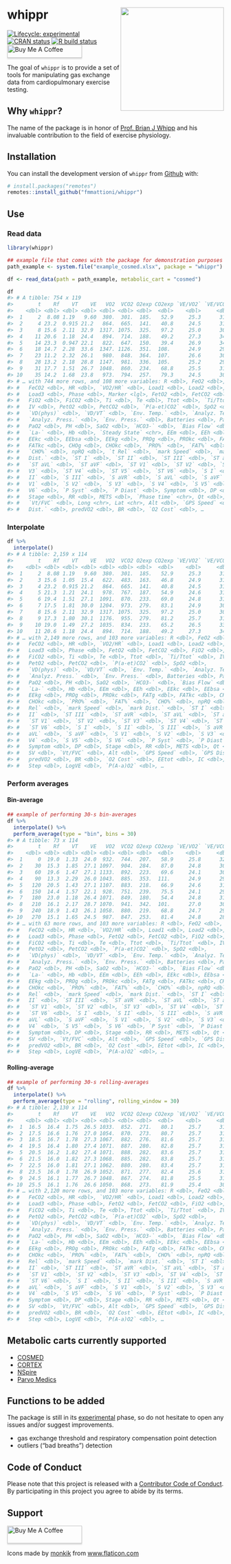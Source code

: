 
<!-- README.md is generated from README.Rmd. Please edit that file -->

# whippr <img src='man/figures/logo.png' align="right" height="240" />

<!-- badges: start -->

[![Lifecycle:
experimental](https://img.shields.io/badge/lifecycle-experimental-orange.svg)](https://www.tidyverse.org/lifecycle/#experimental)
[![CRAN
status](https://www.r-pkg.org/badges/version/whippr)](https://CRAN.R-project.org/package=whippr)
[![R build
status](https://github.com/fmmattioni/whippr/workflows/R-CMD-check/badge.svg)](https://github.com/fmmattioni/whippr/actions)
<br>
<a href="https://www.buymeacoffee.com/XQauwUWGm" target="_blank"><img src="https://www.buymeacoffee.com/assets/img/custom_images/orange_img.png" alt="Buy Me A Coffee" style="height: 30px !important;width: 174px !important;box-shadow: 0px 3px 2px 0px rgba(190, 190, 190, 0.5) !important;-webkit-box-shadow: 0px 3px 2px 0px rgba(190, 190, 190, 0.5) !important;" ></a>
<!-- badges: end -->

The goal of `whippr` is to provide a set of tools for manipulating gas
exchange data from cardiopulmonary exercise testing.

## Why `whippr`?

The name of the package is in honor of [Prof. Brian J
Whipp](https://erj.ersjournals.com/content/39/1/1) and his invaluable
contribution to the field of exercise physiology.

## Installation

You can install the development version of `whippr` from
[Github](https://github.com/fmmattioni/whippr) with:

``` r
# install.packages("remotes")
remotes::install_github("fmmattioni/whippr")
```

## Use

### Read data

``` r
library(whippr)

## example file that comes with the package for demonstration purposes
path_example <- system.file("example_cosmed.xlsx", package = "whippr")

df <- read_data(path = path_example, metabolic_cart = "cosmed")

df
#> # A tibble: 754 x 119
#>        t    Rf    VT    VE   VO2  VCO2 O2exp CO2exp `VE/VO2` `VE/VCO2` `VO2/Kg`
#>    <dbl> <dbl> <dbl> <dbl> <dbl> <dbl> <dbl>  <dbl>    <dbl>     <dbl>    <dbl>
#>  1     2  8.08 1.19   9.60  380.  301.  185.   52.9     25.3      31.9     4.58
#>  2     4 23.2  0.915 21.2   864.  665.  141.   40.8     24.5      31.9    10.4 
#>  3     8 15.6  2.11  32.9  1317. 1075.  325.   97.2     25.0      30.6    15.9 
#>  4    11 20.6  1.18  24.4   894.  714.  188.   49.2     27.3      34.1    10.8 
#>  5    14 23.3  0.947 22.1   822.  647.  150.   39.4     26.9      34.1     9.90
#>  6    18 14.7  2.28  33.6  1347. 1126.  351.  108.      24.9      29.8    16.2 
#>  7    23 11.2  2.32  26.1   980.  848.  364.  107.      26.6      30.7    11.8 
#>  8    28 13.2  2.18  28.8  1147.  981.  336.  105.      25.2      29.4    13.8 
#>  9    31 17.7  1.51  26.7  1048.  860.  234.   68.8     25.5      31.0    12.6 
#> 10    35 14.2  1.68  23.8   973.  794.  257.   79.3     24.5      30.0    11.7 
#> # … with 744 more rows, and 108 more variables: R <dbl>, FeO2 <dbl>,
#> #   FeCO2 <dbl>, HR <dbl>, `VO2/HR` <dbl>, Load1 <dbl>, Load2 <dbl>,
#> #   Load3 <dbl>, Phase <dbl>, Marker <lgl>, FetO2 <dbl>, FetCO2 <dbl>,
#> #   FiO2 <dbl>, FiCO2 <dbl>, Ti <dbl>, Te <dbl>, Ttot <dbl>, `Ti/Ttot` <dbl>,
#> #   IV <dbl>, PetO2 <dbl>, PetCO2 <dbl>, `P(a-et)CO2` <dbl>, SpO2 <dbl>,
#> #   `VD(phys)` <dbl>, `VD/VT` <dbl>, `Env. Temp.` <dbl>, `Analyz. Temp.` <dbl>,
#> #   `Analyz. Press.` <dbl>, `Env. Press.` <dbl>, Batteries <dbl>, PaCO2 <dbl>,
#> #   PaO2 <dbl>, PH <dbl>, SaO2 <dbl>, `HCO3-` <dbl>, `Bias Flow` <dbl>,
#> #   `La-` <dbl>, Hb <dbl>, `Steady State` <chr>, EEm <dbl>, EEh <dbl>,
#> #   EEkc <dbl>, EEbsa <dbl>, EEkg <dbl>, PROg <dbl>, PROkc <dbl>, FATg <dbl>,
#> #   FATkc <dbl>, CHOg <dbl>, CHOkc <dbl>, `PRO%` <dbl>, `FAT%` <dbl>,
#> #   `CHO%` <dbl>, npRQ <dbl>, `t Rel` <dbl>, `mark Speed` <dbl>, `mark
#> #   Dist.` <dbl>, `ST I` <dbl>, `ST II` <dbl>, `ST III` <dbl>, `ST aVR` <dbl>,
#> #   `ST aVL` <dbl>, `ST aVF` <dbl>, `ST V1` <dbl>, `ST V2` <dbl>, `ST
#> #   V3` <dbl>, `ST V4` <dbl>, `ST V5` <dbl>, `ST V6` <dbl>, `S I` <dbl>, `S
#> #   II` <dbl>, `S III` <dbl>, `S aVR` <dbl>, `S aVL` <dbl>, `S aVF` <dbl>, `S
#> #   V1` <dbl>, `S V2` <dbl>, `S V3` <dbl>, `S V4` <dbl>, `S V5` <dbl>, `S
#> #   V6` <dbl>, `P Syst` <dbl>, `P Diast` <dbl>, Symptom <dbl>, DP <dbl>,
#> #   Stage <dbl>, RR <dbl>, METS <dbl>, `Phase time` <chr>, Qt <dbl>, SV <dbl>,
#> #   `Vt/FVC` <dbl>, Long <chr>, Lat <chr>, Alt <dbl>, `GPS Speed` <dbl>, `GPS
#> #   Dist.` <dbl>, predVO2 <dbl>, BR <dbl>, `O2 Cost` <dbl>, …
```

### Interpolate

``` r
df %>% 
  interpolate()
#> # A tibble: 2,159 x 114
#>        t    Rf    VT    VE   VO2  VCO2 O2exp CO2exp `VE/VO2` `VE/VCO2` `VO2/Kg`
#>    <dbl> <dbl> <dbl> <dbl> <dbl> <dbl> <dbl>  <dbl>    <dbl>     <dbl>    <dbl>
#>  1     2  8.08 1.19   9.60  380.  301.  185.   52.9     25.3      31.9     4.58
#>  2     3 15.6  1.05  15.4   622.  483.  163.   46.8     24.9      31.9     7.50
#>  3     4 23.2  0.915 21.2   864.  665.  141.   40.8     24.5      31.9    10.4 
#>  4     5 21.3  1.21  24.1   978.  767.  187.   54.9     24.6      31.6    11.8 
#>  5     6 19.4  1.51  27.1  1091.  870.  233.   69.0     24.8      31.3    13.1 
#>  6     7 17.5  1.81  30.0  1204.  973.  279.   83.1     24.9      30.9    14.5 
#>  7     8 15.6  2.11  32.9  1317. 1075.  325.   97.2     25.0      30.6    15.9 
#>  8     9 17.3  1.80  30.1  1176.  955.  279.   81.2     25.7      31.8    14.2 
#>  9    10 19.0  1.49  27.2  1035.  834.  233.   65.2     26.5      33.0    12.5 
#> 10    11 20.6  1.18  24.4   894.  714.  188.   49.2     27.3      34.1    10.8 
#> # … with 2,149 more rows, and 103 more variables: R <dbl>, FeO2 <dbl>,
#> #   FeCO2 <dbl>, HR <dbl>, `VO2/HR` <dbl>, Load1 <dbl>, Load2 <dbl>,
#> #   Load3 <dbl>, Phase <dbl>, FetO2 <dbl>, FetCO2 <dbl>, FiO2 <dbl>,
#> #   FiCO2 <dbl>, Ti <dbl>, Te <dbl>, Ttot <dbl>, `Ti/Ttot` <dbl>, IV <dbl>,
#> #   PetO2 <dbl>, PetCO2 <dbl>, `P(a-et)CO2` <dbl>, SpO2 <dbl>,
#> #   `VD(phys)` <dbl>, `VD/VT` <dbl>, `Env. Temp.` <dbl>, `Analyz. Temp.` <dbl>,
#> #   `Analyz. Press.` <dbl>, `Env. Press.` <dbl>, Batteries <dbl>, PaCO2 <dbl>,
#> #   PaO2 <dbl>, PH <dbl>, SaO2 <dbl>, `HCO3-` <dbl>, `Bias Flow` <dbl>,
#> #   `La-` <dbl>, Hb <dbl>, EEm <dbl>, EEh <dbl>, EEkc <dbl>, EEbsa <dbl>,
#> #   EEkg <dbl>, PROg <dbl>, PROkc <dbl>, FATg <dbl>, FATkc <dbl>, CHOg <dbl>,
#> #   CHOkc <dbl>, `PRO%` <dbl>, `FAT%` <dbl>, `CHO%` <dbl>, npRQ <dbl>, `t
#> #   Rel` <dbl>, `mark Speed` <dbl>, `mark Dist.` <dbl>, `ST I` <dbl>, `ST
#> #   II` <dbl>, `ST III` <dbl>, `ST aVR` <dbl>, `ST aVL` <dbl>, `ST aVF` <dbl>,
#> #   `ST V1` <dbl>, `ST V2` <dbl>, `ST V3` <dbl>, `ST V4` <dbl>, `ST V5` <dbl>,
#> #   `ST V6` <dbl>, `S I` <dbl>, `S II` <dbl>, `S III` <dbl>, `S aVR` <dbl>, `S
#> #   aVL` <dbl>, `S aVF` <dbl>, `S V1` <dbl>, `S V2` <dbl>, `S V3` <dbl>, `S
#> #   V4` <dbl>, `S V5` <dbl>, `S V6` <dbl>, `P Syst` <dbl>, `P Diast` <dbl>,
#> #   Symptom <dbl>, DP <dbl>, Stage <dbl>, RR <dbl>, METS <dbl>, Qt <dbl>,
#> #   SV <dbl>, `Vt/FVC` <dbl>, Alt <dbl>, `GPS Speed` <dbl>, `GPS Dist.` <dbl>,
#> #   predVO2 <dbl>, BR <dbl>, `O2 Cost` <dbl>, EEtot <dbl>, IC <dbl>,
#> #   Step <dbl>, LogVE <dbl>, `P(A-a)O2` <dbl>, …
```

### Perform averages

#### Bin-average

``` r
## example of performing 30-s bin-averages
df %>% 
  interpolate() %>% 
  perform_average(type = "bin", bins = 30)
#> # A tibble: 73 x 114
#>        t    Rf    VT    VE   VO2  VCO2 O2exp CO2exp `VE/VO2` `VE/VCO2` `VO2/Kg`
#>    <dbl> <dbl> <dbl> <dbl> <dbl> <dbl> <dbl>  <dbl>    <dbl>     <dbl>    <dbl>
#>  1     0  19.0  1.33  24.0  932.  744.  207.   58.9     25.8      32.5     11.2
#>  2    30  15.3  1.85  27.1 1097.  904.  284.   87.0     24.8      30.1     13.2
#>  3    60  19.6  1.47  27.1 1133.  892.  223.   69.6     24.1      30.7     13.7
#>  4    90  13.3  2.29  26.0 1043.  885.  353.  111.      24.9      29.5     12.6
#>  5   120  20.5  1.43  27.1 1107.  883.  218.   66.9     24.6      31.0     13.3
#>  6   150  14.4  1.57  22.1  928.  751.  239.   75.5     24.1      29.7     11.2
#>  7   180  23.0  1.18  26.4 1071.  849.  180.   54.4     24.8      31.3     12.9
#>  8   210  16.1  2.17  28.7 1070.  941.  342.  101.      27.0      30.6     12.9
#>  9   240  18.9  1.43  26.1 1058.  880.  219.   68.8     24.7      29.8     12.7
#> 10   270  15.1  1.65  24.5  987.  847.  253.   81.4     24.8      28.9     11.9
#> # … with 63 more rows, and 103 more variables: R <dbl>, FeO2 <dbl>,
#> #   FeCO2 <dbl>, HR <dbl>, `VO2/HR` <dbl>, Load1 <dbl>, Load2 <dbl>,
#> #   Load3 <dbl>, Phase <dbl>, FetO2 <dbl>, FetCO2 <dbl>, FiO2 <dbl>,
#> #   FiCO2 <dbl>, Ti <dbl>, Te <dbl>, Ttot <dbl>, `Ti/Ttot` <dbl>, IV <dbl>,
#> #   PetO2 <dbl>, PetCO2 <dbl>, `P(a-et)CO2` <dbl>, SpO2 <dbl>,
#> #   `VD(phys)` <dbl>, `VD/VT` <dbl>, `Env. Temp.` <dbl>, `Analyz. Temp.` <dbl>,
#> #   `Analyz. Press.` <dbl>, `Env. Press.` <dbl>, Batteries <dbl>, PaCO2 <dbl>,
#> #   PaO2 <dbl>, PH <dbl>, SaO2 <dbl>, `HCO3-` <dbl>, `Bias Flow` <dbl>,
#> #   `La-` <dbl>, Hb <dbl>, EEm <dbl>, EEh <dbl>, EEkc <dbl>, EEbsa <dbl>,
#> #   EEkg <dbl>, PROg <dbl>, PROkc <dbl>, FATg <dbl>, FATkc <dbl>, CHOg <dbl>,
#> #   CHOkc <dbl>, `PRO%` <dbl>, `FAT%` <dbl>, `CHO%` <dbl>, npRQ <dbl>, `t
#> #   Rel` <dbl>, `mark Speed` <dbl>, `mark Dist.` <dbl>, `ST I` <dbl>, `ST
#> #   II` <dbl>, `ST III` <dbl>, `ST aVR` <dbl>, `ST aVL` <dbl>, `ST aVF` <dbl>,
#> #   `ST V1` <dbl>, `ST V2` <dbl>, `ST V3` <dbl>, `ST V4` <dbl>, `ST V5` <dbl>,
#> #   `ST V6` <dbl>, `S I` <dbl>, `S II` <dbl>, `S III` <dbl>, `S aVR` <dbl>, `S
#> #   aVL` <dbl>, `S aVF` <dbl>, `S V1` <dbl>, `S V2` <dbl>, `S V3` <dbl>, `S
#> #   V4` <dbl>, `S V5` <dbl>, `S V6` <dbl>, `P Syst` <dbl>, `P Diast` <dbl>,
#> #   Symptom <dbl>, DP <dbl>, Stage <dbl>, RR <dbl>, METS <dbl>, Qt <dbl>,
#> #   SV <dbl>, `Vt/FVC` <dbl>, Alt <dbl>, `GPS Speed` <dbl>, `GPS Dist.` <dbl>,
#> #   predVO2 <dbl>, BR <dbl>, `O2 Cost` <dbl>, EEtot <dbl>, IC <dbl>,
#> #   Step <dbl>, LogVE <dbl>, `P(A-a)O2` <dbl>, …
```

#### Rolling-average

``` r
## example of performing 30-s rolling-averages
df %>% 
  interpolate() %>% 
  perform_average(type = "rolling", rolling_window = 30)
#> # A tibble: 2,130 x 114
#>        t    Rf    VT    VE   VO2  VCO2 O2exp CO2exp `VE/VO2` `VE/VCO2` `VO2/Kg`
#>    <dbl> <dbl> <dbl> <dbl> <dbl> <dbl> <dbl>  <dbl>    <dbl>     <dbl>    <dbl>
#>  1  16.5  16.4  1.75  26.5 1033.  852.  271.   80.1     25.7      31.3     12.4
#>  2  17.5  16.6  1.76  27.0 1054.  870.  273.   80.7     25.7      31.3     12.7
#>  3  18.5  16.7  1.78  27.3 1067.  882.  276.   81.6     25.7      31.3     12.9
#>  4  19.5  16.4  1.80  27.4 1071.  887.  280.   82.8     25.7      31.2     12.9
#>  5  20.5  16.2  1.82  27.4 1071.  888.  282.   83.6     25.7      31.1     12.9
#>  6  21.5  16.0  1.82  27.3 1068.  885.  282.   83.8     25.7      31.1     12.9
#>  7  22.5  16.0  1.81  27.1 1062.  880.  280.   83.4     25.7      31.1     12.8
#>  8  23.5  16.0  1.78  26.9 1052.  871.  277.   82.4     25.6      31.0     12.7
#>  9  24.5  16.1  1.77  26.7 1048.  867.  274.   81.8     25.5      31.0     12.6
#> 10  25.5  16.1  1.76  26.6 1050.  868.  273.   81.9     25.4      30.8     12.6
#> # … with 2,120 more rows, and 103 more variables: R <dbl>, FeO2 <dbl>,
#> #   FeCO2 <dbl>, HR <dbl>, `VO2/HR` <dbl>, Load1 <dbl>, Load2 <dbl>,
#> #   Load3 <dbl>, Phase <dbl>, FetO2 <dbl>, FetCO2 <dbl>, FiO2 <dbl>,
#> #   FiCO2 <dbl>, Ti <dbl>, Te <dbl>, Ttot <dbl>, `Ti/Ttot` <dbl>, IV <dbl>,
#> #   PetO2 <dbl>, PetCO2 <dbl>, `P(a-et)CO2` <dbl>, SpO2 <dbl>,
#> #   `VD(phys)` <dbl>, `VD/VT` <dbl>, `Env. Temp.` <dbl>, `Analyz. Temp.` <dbl>,
#> #   `Analyz. Press.` <dbl>, `Env. Press.` <dbl>, Batteries <dbl>, PaCO2 <dbl>,
#> #   PaO2 <dbl>, PH <dbl>, SaO2 <dbl>, `HCO3-` <dbl>, `Bias Flow` <dbl>,
#> #   `La-` <dbl>, Hb <dbl>, EEm <dbl>, EEh <dbl>, EEkc <dbl>, EEbsa <dbl>,
#> #   EEkg <dbl>, PROg <dbl>, PROkc <dbl>, FATg <dbl>, FATkc <dbl>, CHOg <dbl>,
#> #   CHOkc <dbl>, `PRO%` <dbl>, `FAT%` <dbl>, `CHO%` <dbl>, npRQ <dbl>, `t
#> #   Rel` <dbl>, `mark Speed` <dbl>, `mark Dist.` <dbl>, `ST I` <dbl>, `ST
#> #   II` <dbl>, `ST III` <dbl>, `ST aVR` <dbl>, `ST aVL` <dbl>, `ST aVF` <dbl>,
#> #   `ST V1` <dbl>, `ST V2` <dbl>, `ST V3` <dbl>, `ST V4` <dbl>, `ST V5` <dbl>,
#> #   `ST V6` <dbl>, `S I` <dbl>, `S II` <dbl>, `S III` <dbl>, `S aVR` <dbl>, `S
#> #   aVL` <dbl>, `S aVF` <dbl>, `S V1` <dbl>, `S V2` <dbl>, `S V3` <dbl>, `S
#> #   V4` <dbl>, `S V5` <dbl>, `S V6` <dbl>, `P Syst` <dbl>, `P Diast` <dbl>,
#> #   Symptom <dbl>, DP <dbl>, Stage <dbl>, RR <dbl>, METS <dbl>, Qt <dbl>,
#> #   SV <dbl>, `Vt/FVC` <dbl>, Alt <dbl>, `GPS Speed` <dbl>, `GPS Dist.` <dbl>,
#> #   predVO2 <dbl>, BR <dbl>, `O2 Cost` <dbl>, EEtot <dbl>, IC <dbl>,
#> #   Step <dbl>, LogVE <dbl>, `P(A-a)O2` <dbl>, …
```

## Metabolic carts currently supported

  - [COSMED](https://www.cosmed.com/en/)
  - [CORTEX](https://cortex-medical.com/EN)
  - [NSpire](https://www.pressebox.de/pressemitteilung/nspire-health-gmbh/ZAN-100-Diagnostische-Spirometrie/boxid/745555)
  - [Parvo Medics](http://www.parvo.com/)

## Functions to be added

The package is still in its
[experimental](https://www.tidyverse.org/lifecycle/#experimental) phase,
so do not hesitate to open any issues and/or suggest improvements.

  - gas exchange threshold and respiratory compensation point detection
  - outliers (“bad breaths”) detection

## Code of Conduct

Please note that this project is released with a [Contributor Code of
Conduct](https://www.contributor-covenant.org/version/1/0/0/code-of-conduct.html).
By participating in this project you agree to abide by its
terms.

## Support

<a href="https://www.buymeacoffee.com/XQauwUWGm" target="_blank"><img src="https://www.buymeacoffee.com/assets/img/custom_images/orange_img.png" alt="Buy Me A Coffee" style="height: 41px !important;width: 174px !important;box-shadow: 0px 3px 2px 0px rgba(190, 190, 190, 0.5) !important;-webkit-box-shadow: 0px 3px 2px 0px rgba(190, 190, 190, 0.5) !important;" ></a>

<div>

Icons made by
<a href="https://www.flaticon.com/authors/monkik" title="monkik">monkik</a>
from
<a href="https://www.flaticon.com/" title="Flaticon">www.flaticon.com</a>

</div>
